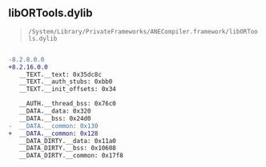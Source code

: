 ## libORTools.dylib

> `/System/Library/PrivateFrameworks/ANECompiler.framework/libORTools.dylib`

```diff

-8.2.8.0.0
+8.2.16.0.0
   __TEXT.__text: 0x35dc8c
   __TEXT.__auth_stubs: 0xbb0
   __TEXT.__init_offsets: 0x34

   __AUTH.__thread_bss: 0x76c0
   __DATA.__data: 0x320
   __DATA.__bss: 0x24d0
-  __DATA.__common: 0x130
+  __DATA.__common: 0x128
   __DATA_DIRTY.__data: 0x11a0
   __DATA_DIRTY.__bss: 0x10608
   __DATA_DIRTY.__common: 0x17f8

```
